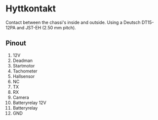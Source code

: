 # Hyttkontakt
Contact between the chassi's inside and outside. Using a Deutsch DT15-12PA and JST-EH (2.50 mm pitch). 


## Pinout 
1. 12V
2. Deadman 
3. Startmotor
4. Tachometer
5. Hallsensor
6. NC
7. TX
8. RX
9. Camera
10. Batteryrelay 12V
11. Batteryrelay 
12. GND
